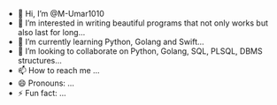- 👋 Hi, I’m @M-Umar1010
- 👀 I’m interested in writing beautiful programs that not only works but also last for long...
- 🌱 I’m currently learning Python, Golang and Swift...
- 💞️ I’m looking to collaborate on Python, Golang, SQL, PLSQL, DBMS structures...
- 📫 How to reach me ...
- 😄 Pronouns: ...
- ⚡ Fun fact: ...

<!---
M-Umar1010/M-Umar1010 is a ✨ special ✨ repository because its `README.md` (this file) appears on your GitHub profile.
You can click the Preview link to take a look at your changes.
--->
